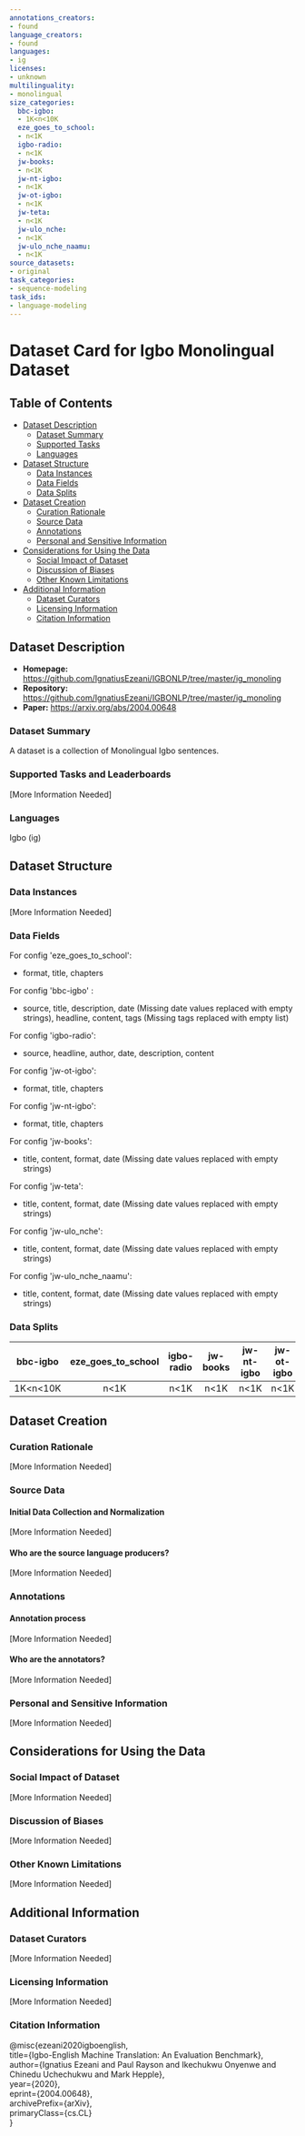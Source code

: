 ```yaml
---
annotations_creators:
- found
language_creators:
- found
languages:
- ig
licenses:
- unknown
multilinguality:
- monolingual
size_categories:
  bbc-igbo:
  - 1K<n<10K
  eze_goes_to_school:
  - n<1K
  igbo-radio:
  - n<1K
  jw-books:
  - n<1K
  jw-nt-igbo:
  - n<1K
  jw-ot-igbo:
  - n<1K
  jw-teta:
  - n<1K
  jw-ulo_nche:
  - n<1K
  jw-ulo_nche_naamu:
  - n<1K
source_datasets:
- original
task_categories:
- sequence-modeling
task_ids:
- language-modeling
---
```


# Dataset Card for Igbo Monolingual Dataset

## Table of Contents
- [Dataset Description](#dataset-description)
  - [Dataset Summary](#dataset-summary)
  - [Supported Tasks](#supported-tasks-and-leaderboards)
  - [Languages](#languages)
- [Dataset Structure](#dataset-structure)
  - [Data Instances](#data-instances)
  - [Data Fields](#data-fields)
  - [Data Splits](#data-splits)
- [Dataset Creation](#dataset-creation)
  - [Curation Rationale](#curation-rationale)
  - [Source Data](#source-data)
  - [Annotations](#annotations)
  - [Personal and Sensitive Information](#personal-and-sensitive-information)
- [Considerations for Using the Data](#considerations-for-using-the-data)
  - [Social Impact of Dataset](#social-impact-of-dataset)
  - [Discussion of Biases](#discussion-of-biases)
  - [Other Known Limitations](#other-known-limitations)
- [Additional Information](#additional-information)
  - [Dataset Curators](#dataset-curators)
  - [Licensing Information](#licensing-information)
  - [Citation Information](#citation-information)

## Dataset Description

- **Homepage:** https://github.com/IgnatiusEzeani/IGBONLP/tree/master/ig_monoling
- **Repository:** https://github.com/IgnatiusEzeani/IGBONLP/tree/master/ig_monoling
- **Paper:** https://arxiv.org/abs/2004.00648

### Dataset Summary

A dataset is a collection of Monolingual Igbo sentences.

### Supported Tasks and Leaderboards

[More Information Needed]

### Languages

Igbo (ig)

## Dataset Structure

### Data Instances

[More Information Needed]

### Data Fields

For config 'eze_goes_to_school':
  - format, title, chapters

For config 'bbc-igbo' :
  - source, title, description, date (Missing date values replaced with empty strings), headline, content, tags (Missing tags replaced with empty list)

For config 'igbo-radio':
  - source, headline, author, date, description, content

For config 'jw-ot-igbo':
  - format, title, chapters

For config 'jw-nt-igbo':
  - format, title, chapters

For config 'jw-books': 
  - title, content, format, date (Missing date values replaced with empty strings)

For config 'jw-teta': 
  -  title, content, format, date (Missing date values replaced with empty strings)

For config 'jw-ulo_nche': 
  - title, content, format, date (Missing date values replaced with empty strings)

For config 'jw-ulo_nche_naamu':
  - title, content, format, date (Missing date values replaced with empty strings)


### Data Splits
| bbc-igbo  | eze_goes_to_school |igbo-radio| jw-books|jw-nt-igbo| jw-ot-igbo | jw-teta |jw-ulo_nche |jw-ulo_nche_naamu
| ------------- |:-------------:|:-------------:|:-------------:|:-------------:|:-------------:|:-------------:|:-------------:|:-------------:|
| 1K<n<10K      |n<1K     |n<1K    |n<1K     |n<1K     |n<1K|n<1K|n<1K|n<1K

## Dataset Creation

### Curation Rationale

[More Information Needed]

### Source Data

#### Initial Data Collection and Normalization

[More Information Needed]

#### Who are the source language producers?

[More Information Needed]

### Annotations

#### Annotation process

[More Information Needed]

#### Who are the annotators?

[More Information Needed]

### Personal and Sensitive Information

[More Information Needed]

## Considerations for Using the Data

### Social Impact of Dataset

[More Information Needed]

### Discussion of Biases

[More Information Needed]

### Other Known Limitations

[More Information Needed]

## Additional Information

### Dataset Curators

[More Information Needed]

### Licensing Information

[More Information Needed]

### Citation Information

@misc{ezeani2020igboenglish,  
title={Igbo-English Machine Translation: An Evaluation Benchmark},  
author={Ignatius Ezeani and Paul Rayson and Ikechukwu Onyenwe and Chinedu Uchechukwu and Mark Hepple},  
year={2020},  
eprint={2004.00648},  
archivePrefix={arXiv},  
primaryClass={cs.CL}  
}
